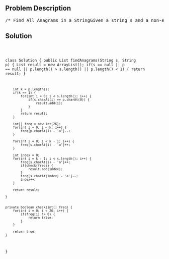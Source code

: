 <!--
<style>
  body { font-family: Arial, sans-serif; }
  .container { max-width: 700px; margin: 0 auto; padding: 10px; }
  .comment-block { background-color: #f9f9f9; padding: 10px; border-left: 5px solid #ccc; overflow-wrap: break-word; white-space: pre-wrap; }
  .code-block { background-color: #f4f4f4; padding: 10px; border: 1px solid #ddd; overflow-wrap: break-word; white-space: pre-wrap; }
</style>
-->

<div class='container'>
<h2>Problem Description</h2>
<div class='comment-block'>
<pre>
/* Find All Anagrams in a StringGiven a string s and a non-empty string p, find all the start indices ofp's anagrams in s.Strings consists of lowercase English letters only and the length of bothstrings s and p will not be larger than 20,100.The order of output does not matter.Example 1:Input:s: "cbaebabacd" p: "abc"Output:[0, 6]Explanation:The substring with start index = 0 is "cba", which is an anagram of "abc".The substring with start index = 6 is "bac", which is an anagram of "abc".Example 2:Input:s: "abab" p: "ab"Output:[0, 1, 2]Explanation:The substring with start index = 0 is "ab", which is an anagram of "ab".The substring with start index = 1 is "ba", which is an anagram of "ab".The substring with start index = 2 is "ab", which is an anagram of "ab".*/</pre>
</div>

<h2>Solution</h2>
<div class='code-block'>
<pre><code class='language-java'>

class Solution {
    public List<Integer> findAnagrams(String s, String p) {
        List<Integer> result = new ArrayList<Integer>();
        if(s == null || p == null || p.length() > s.length() || p.length() < 1) {
            return result;
        }
        
        int k = p.length();
        if(k == 1) {
            for(int i = 0; i < s.length(); i++) {
                if(s.charAt(i) == p.charAt(0)) {
                    result.add(i);
                }
            }
            return result;
        }
        
        int[] freq = new int[26];
        for(int i = 0; i < k; i++) {
            freq[p.charAt(i) - 'a']--;
        }
        
        for(int i = 0; i < k - 1; i++) {
            freq[s.charAt(i) - 'a']++;
        }
        
        int index = 0;
        for(int i = k - 1; i < s.length(); i++) {
            freq[s.charAt(i) - 'a']++;
            if(check(freq)) {
                result.add(index);
            }
            freq[s.charAt(index) - 'a']--;
            index++;
        }
        
        return result;
    
    }
    
    
    private boolean check(int[] freq) {
        for(int i = 0; i < 26; i++) {
            if(freq[i] != 0) {
                return false;
            }
        }
        
        return true;
    }

}</code></pre>
</div>
</div>
